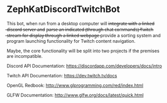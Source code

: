 # ZephKatDiscordTwitchBot

This bot, when run from a desktop computer will i̶n̶t̶e̶g̶r̶a̶t̶e̶ ̶w̶i̶t̶h̶ ̶a̶ ̶l̶i̶n̶k̶e̶d̶ ̶d̶i̶s̶c̶o̶r̶d̶ ̶s̶e̶r̶v̶e̶r̶ ̶a̶n̶d̶ p̶a̶r̶s̶e̶ ̶a̶n̶ ̶i̶n̶d̶i̶c̶a̶t̶e̶d̶ ̶(̶t̶h̶r̶o̶u̶g̶h̶ ̶c̶h̶a̶t̶ ̶c̶o̶m̶m̶a̶n̶d̶s̶)̶ ̶T̶w̶i̶t̶c̶h̶ ̶s̶t̶r̶e̶a̶m̶ ̶f̶o̶r̶ ̶d̶i̶s̶p̶l̶a̶y̶ ̶t̶h̶r̶o̶u̶g̶h̶ ̶a̶ ̶l̶i̶n̶k̶e̶d̶ ̶w̶e̶b̶p̶a̶g̶e̶
provide a sorting system and program launching functionality for Twitch content navigation.

Maybe, the core functionality will be split into two projects if the premises are incompatible.

Discord API Documentation: https://discordapp.com/developers/docs/intro

Twitch API Documentation: https://dev.twitch.tv/docs

OpenGL Redbook: http://www.glprogramming.com/red/index.html

GLFW Documentation: http://www.glfw.org/docs/latest/quick.html
